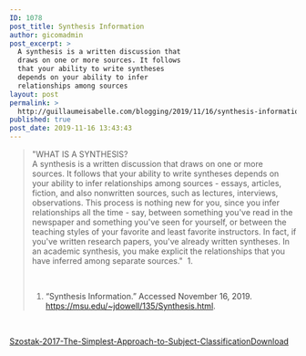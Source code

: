 ```yaml
---
ID: 1078
post_title: Synthesis Information
author: gicomadmin
post_excerpt: >
  A synthesis is a written discussion that
  draws on one or more sources. It follows
  that your ability to write syntheses
  depends on your ability to infer
  relationships among sources
layout: post
permalink: >
  http://guillaumeisabelle.com/blogging/2019/11/16/synthesis-information/
published: true
post_date: 2019-11-16 13:43:43
---
```

> "WHAT IS A SYNTHESIS?  
> A synthesis is a written discussion that draws on one or more sources. It follows that your ability to write syntheses depends on your ability to infer relationships among sources - essays, articles, fiction, and also nonwritten sources, such as lectures, interviews, observations. This process is nothing new for you, since you infer relationships all the time - say, between something you've read in the newspaper and something you've seen for yourself, or between the teaching styles of your favorite and least favorite instructors. In fact, if you've written research papers, you've already written syntheses. In an academic synthesis, you make explicit the relationships that you have inferred among separate sources."  1.
> 
>  
> 
> 1.  <span style="color: #404040;">“Synthesis Information.” Accessed November 16, 2019. </span><https://msu.edu/~jdowell/135/Synthesis.html><span style="color: #404040;">.</span>

 

<!-- wp:file {"id":1081,"href":"http://guillaumeisabelle.com/blogging/wp-content/uploads/sites/10/2019/11/Szostak-2017-The-Simplest-Approach-to-Subject-Classification.pdf"} -->

<div class="wp-block-file">
  <a href="http://guillaumeisabelle.com/blogging/wp-content/uploads/sites/10/2019/11/Szostak-2017-The-Simplest-Approach-to-Subject-Classification.pdf" target="_blank" rel="noreferrer noopener">Szostak-2017-The-Simplest-Approach-to-Subject-Classification</a><a href="http://guillaumeisabelle.com/blogging/wp-content/uploads/sites/10/2019/11/Szostak-2017-The-Simplest-Approach-to-Subject-Classification.pdf" class="wp-block-file__button" download>Download</a>
</div>

<!-- /wp:file -->